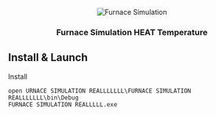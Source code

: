 <p align="center">
    <img src="https://i.ibb.co/09S92dQ/the-owl.jpg" alt="Furnace Simulation">
  </a>
</p>

<h3 align="center">Furnace Simulation HEAT Temperature</h3>


## Install & Launch

Install
```
open URNACE SIMULATION REALLLLLLL\FURNACE SIMULATION REALLLLLLL\bin\Debug
FURNACE SIMULATION REALLLLL.exe
```

